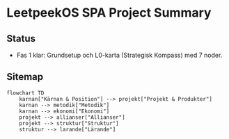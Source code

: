# LeetpeekOS SPA Project Summary

## Status
- Fas 1 klar: Grundsetup och L0-karta (Strategisk Kompass) med 7 noder.

## Sitemap
```mermaid
flowchart TD
    karnan["Kärnan & Position"] --> projekt["Projekt & Produkter"]
    karnan --> metodik["Metodik"]
    karnan --> ekonomi["Ekonomi"]
    projekt --> allianser["Allianser"]
    projekt --> struktur["Struktur"]
    struktur --> larande["Lärande"]
```
